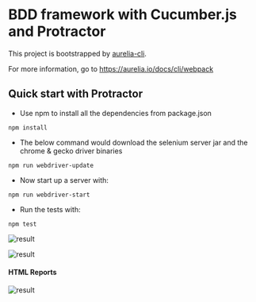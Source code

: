 # BDD framework with Cucumber.js and Protractor

This project is bootstrapped by [aurelia-cli](https://github.com/aurelia/cli).

For more information, go to https://aurelia.io/docs/cli/webpack

## Quick start with Protractor

* Use npm to install all the dependencies from package.json
```
npm install
```
* The below command would download the selenium server jar and the chrome & gecko driver binaries
```
npm run webdriver-update
```
* Now start up a server with:
```
npm run webdriver-start
```
* Run the tests with:
```
npm test
```
![result](https://github.com/livre-blanc-adtf2020/todos-bdd-with-cucumberjs-protractor/blob/master/e2e/images/protractor-cucumber-typescript-result.gif)

![result](https://github.com/livre-blanc-adtf2020/todos-bdd-with-cucumberjs-protractor/blob/master/e2e/images/test-execution.gif)

#### HTML Reports
![result](https://github.com/livre-blanc-adtf2020/todos-bdd-with-cucumberjs-protractor/blob/master/e2e/images/report-html.PNG)


